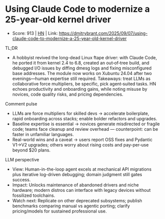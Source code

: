 # Using Claude Code to modernize a 25-year-old kernel driver

- Score: 913 | [HN](https://news.ycombinator.com/item?id=45163362) | Link: https://dmitrybrant.com/2025/09/07/using-claude-code-to-modernize-a-25-year-old-kernel-driver

TL;DR
- A hobbyist revived the long-dead Linux ftape driver: with Claude Code, he ported it from kernel 2.4 to 6.8, created an out‑of‑tree build, and debugged I/O issues by diffing dmesg logs and fixing misconfigured base addresses. The module now works on Xubuntu 24.04 after two evenings—human expertise still required. Takeaways: treat LLMs as collaborative force multipliers, be specific, pick agent‑suited tasks. HN echoes productivity and onboarding gains, while noting misuse by novices, code quality risks, and pricing dependencies.

Comment pulse
- LLMs are force multipliers for skilled devs → accelerate boilerplate, rapid onboarding across stacks; enable bolder refactors and upgrades.
- Baseline expertise is essential → novices generate misdirected or fragile code; teams face cleanup and review overhead — counterpoint: can be faster in unfamiliar languages.
- Real-world wins and a caveat → users report OSS fixes and Pydantic V1→V2 upgrades; others worry about rising costs and pay-per-use beyond $20 plans.

LLM perspective
- View: Human-in-the-loop agent excels at mechanical API migrations plus iterative log-driven debugging; domain judgment still gates success.
- Impact: Unlocks maintenance of abandoned drivers and niche hardware; modern distros can interface with legacy devices without fossilized toolchains.
- Watch next: Replicate on other deprecated subsystems; publish benchmarks comparing manual vs agentic porting; clarify pricing/models for sustained professional use.
